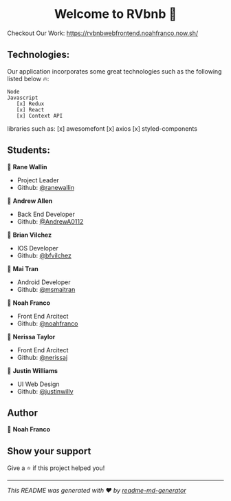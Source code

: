 <h1 align="center">Welcome to RVbnb 👋</h1>

Checkout Our Work: https://rvbnbwebfrontend.noahfranco.now.sh/

## Technologies:

Our application incorporates some great technologies such as the following listed below 🔥:

    Node
    Javascript
       [x] Redux
       [x] React
       [x] Context API

libraries such as:
    [x] awesomefont
    [x] axios
    [x] styled-components

## Students:

:princess: **Rane Wallin**<br/>
- Project Leader
- Github: [@ranewallin](https://github.com/ranewallin)

:prince: **Andrew Allen** <br/>
- Back End Developer
- Github: [@AndrewA0112](https://github.com/AndrewA0112)

:prince: **Brian Vilchez** <br/>
- IOS Developer
- Github: [@bfvilchez](https://github.com/bfvilchez)

:princess: **Mai Tran** <br/>
- Android Developer
- Github: [@msmaitran](https://github.com/msmaitran)

:prince: **Noah Franco** <br/>
- Front End Arcitect <br/>
- Github: [@noahfranco](https://github.com/noahfranco)

:princess: **Nerissa Taylor** <br/>
- Front End Arcitect <br/>
- Github: [@nerissaj](https://github.com/nerissaj)

:prince: **Justin Williams** <br/>
- UI Web Design <br/>
- Github: [@justinwilly](https://github.com/justinwilly)


## Author

:prince: **Noah Franco**


## Show your support

Give a :star: if this project helped you!

---

_This README was generated with ❤️ by [readme-md-generator](https://github.com/kefranabg/readme-md-generator)_
